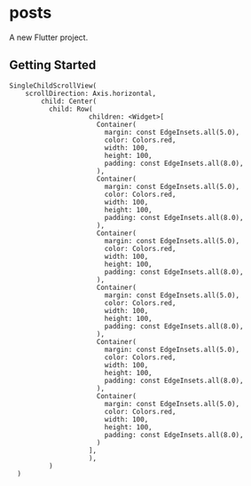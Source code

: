 # posts

A new Flutter project.

## Getting Started

    SingleChildScrollView(
        scrollDirection: Axis.horizontal,
            child: Center(
              child: Row(
                        children: <Widget>[
                          Container(
                            margin: const EdgeInsets.all(5.0),
                            color: Colors.red,
                            width: 100,
                            height: 100,
                            padding: const EdgeInsets.all(8.0),
                          ),
                          Container(
                            margin: const EdgeInsets.all(5.0),
                            color: Colors.red,
                            width: 100,
                            height: 100,
                            padding: const EdgeInsets.all(8.0),
                          ),
                          Container(
                            margin: const EdgeInsets.all(5.0),
                            color: Colors.red,
                            width: 100,
                            height: 100,
                            padding: const EdgeInsets.all(8.0),
                          ),
                          Container(
                            margin: const EdgeInsets.all(5.0),
                            color: Colors.red,
                            width: 100,
                            height: 100,
                            padding: const EdgeInsets.all(8.0),
                          ),
                          Container(
                            margin: const EdgeInsets.all(5.0),
                            color: Colors.red,
                            width: 100,
                            height: 100,
                            padding: const EdgeInsets.all(8.0),
                          ),
                          Container(
                            margin: const EdgeInsets.all(5.0),
                            color: Colors.red,
                            width: 100,
                            height: 100,
                            padding: const EdgeInsets.all(8.0),
                          )
                        ],
                        ),
              )
      )
